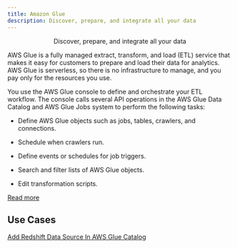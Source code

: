 ```yaml
---
title: Amazon Glue
description: Discover, prepare, and integrate all your data
---
```


<div><p align="center">Discover, prepare, and integrate all your data</p></div>

AWS Glue is a fully managed extract, transform, and load (ETL) service that makes it easy for customers to prepare and load their data for analytics. AWS Glue is serverless, so there is no infrastructure to manage, and you pay only for the resources you use.

You use the AWS Glue console to define and orchestrate your ETL workflow. The console calls several API operations in the AWS Glue Data Catalog and AWS Glue Jobs system to perform the following tasks:

* Define AWS Glue objects such as jobs, tables, crawlers, and connections.

* Schedule when crawlers run.

* Define events or schedules for job triggers.

* Search and filter lists of AWS Glue objects.

* Edit transformation scripts.     

[Read more](https://docs.aws.amazon.com/glue/latest/dg/components-overview.html)
## Use Cases

[Add Redshift Data Source In AWS Glue Catalog](https://youtu.be/c7_1POi3KRc)